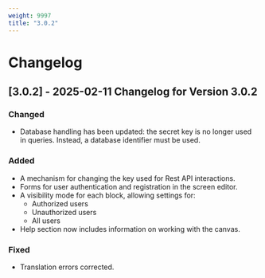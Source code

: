```yaml
---
weight: 9997
title: "3.0.2"
---
```


# Changelog

## [3.0.2] - 2025-02-11 Changelog for Version 3.0.2

### Changed
- Database handling has been updated: the secret key is no longer used in queries. Instead, a database identifier must be used.

### Added
- A mechanism for changing the key used for Rest API interactions.
- Forms for user authentication and registration in the screen editor.
- A visibility mode for each block, allowing settings for:
  - Authorized users
  - Unauthorized users
  - All users
- Help section now includes information on working with the canvas.

### Fixed
- Translation errors corrected.